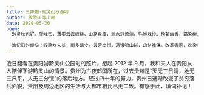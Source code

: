 ```yaml
---
title: 三姝媚·黔灵山秋游吟
author: 放歌江海山阙
date: 2020-05-30
poem: |
  黔灵秋色好。望峰峦，薄雾云霞缠绕。山路盘旋，涧水轻流淌，弥猴戏杪。秋菊幽香，霜染树、风摇落照。黑发白眉，北调南腔，声欢语笑。

  谁记旧时烦恼！叹路坎人贫，雨多晴少。最苦出行，遇饿狼山贼，命财难保。改革春风，吹染着、寨城新貌。伫立山巅放眼，人间换了！
---
```


近日翻看在贵阳游黔灵山公园时的照片，想起 2012 年 9 月，我和夫人在贵阳友人陪伴下游黔灵山的情景。贵州为古夜郎国所在，过去贵州是“天无三日晴，地无三尺平，人无三分银”的落后地方。经过四十年的努力，贵州已逐渐改变了贫穷落后面貌，贵阳及周边地区的生活与大都市相比已无二致。有感于此，填词补记！
